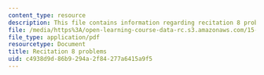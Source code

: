```yaml
---
content_type: resource
description: This file contains information regarding recitation 8 problems.
file: /media/https%3A/open-learning-course-data-rc.s3.amazonaws.com/15-053-optimization-methods-in-management-science-spring-2013/c4938d9d86b9294a2f84277a6415a9f5_MIT15_053S13_rec08.pdf
file_type: application/pdf
resourcetype: Document
title: Recitation 8 problems
uid: c4938d9d-86b9-294a-2f84-277a6415a9f5
---
```

